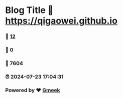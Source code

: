 # Blog Title :link: https://qigaowei.github.io 
### :page_facing_up: [12](https://qigaowei.github.io/tag.html) 
### :speech_balloon: 0 
### :hibiscus: 7604 
### :alarm_clock: 2024-07-23 17:04:31 
### Powered by :heart: [Gmeek](https://github.com/Meekdai/Gmeek)
